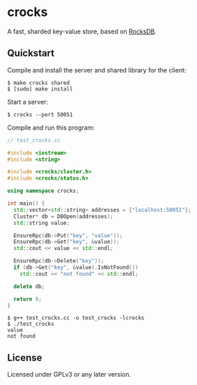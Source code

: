 # crocks

A fast, sharded key-value store, based on [RocksDB].

## Quickstart

Compile and install the server and shared library for the client:

```
$ make crocks shared
$ [sudo] make install
```

Start a server:

```
$ crocks --port 50051
```

Compile and run this program:

```cpp
// test_crocks.cc

#include <iostream>
#include <string>

#include <crocks/cluster.h>
#include <crocks/status.h>

using namespace crocks;

int main() {
  std::vector<std::string> addresses = {"localhost:50051"};
  Cluster* db = DBOpen(addresses);
  std::string value;

  EnsureRpc(db->Put("key", "value"));
  EnsureRpc(db->Get("key", &value));
  std::cout << value << std::endl;

  EnsureRpc(db->Delete("key"));
  if (db->Get("key", &value).IsNotFound())
    std::cout << "not found" << std::endl;

  delete db;

  return 0;
}
```

```
$ g++ test_crocks.cc -o test_crocks -lcrocks
$ ./test_crocks
value
not found
```

## License

Licensed under GPLv3 or any later version.

[RocksDB]: http://www.rocksdb.org
